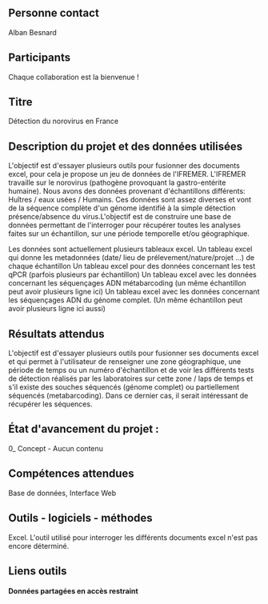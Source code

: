 ## Personne contact
Alban Besnard

## Participants
Chaque collaboration est la bienvenue !

## Titre
Détection du norovirus en France

## Description du projet et des données utilisées
L'objectif est d'essayer plusieurs outils pour fusionner des documents excel, pour cela je propose un jeu de données de l'IFREMER.
L'IFREMER travaille sur le norovirus (pathogène provoquant la gastro-entérite humaine). Nous avons des données provenant d'échantillons différents: Huîtres / eaux usées / Humains. Ces données sont assez diverses et vont de la séquence complète d'un génome identifié à la simple détection présence/absence du virus.L'objectif est de construire une base de données permettant de l'interroger pour récupérer toutes les analyses faites sur un échantillon, sur une période temporelle et/ou géographique.

Les données sont actuellement plusieurs tableaux excel.
Un tableau excel qui donne les metadonnées (date/ lieu de prélevement/nature/projet ...) de chaque échantillon
Un tableau excel pour des données concernant les test qPCR (parfois plusieurs par échantillon)
Un tableau excel avec les données concernant les séquençages ADN métabarcoding (un même échantillon peut avoir plusieurs ligne ici)
Un tableau excel avec les données concernant les séquençages ADN du génome complet. (Un même échantillon peut avoir plusieurs ligne ici aussi)

## Résultats attendus
L'objectif est d'essayer plusieurs outils pour fusionner ses documents excel et qui permet à l'utilisateur de renseigner une zone géographique, une période de temps ou un numéro d'échantillon et de voir les différents tests de détection réalisés par les laboratoires sur cette zone / laps de temps et s'il existe des souches séquencés (génome complet) ou partiellement séquencés (metabarcoding). Dans ce dernier cas, il serait intéressant de récupérer les séquences.


## État d'avancement du projet : 
0_ Concept - Aucun contenu

## Compétences attendues
Base de données, Interface Web

## Outils - logiciels - méthodes
Excel. L'outil utilisé pour interroger les différents documents excel n'est pas encore déterminé.

## Liens outils

#### Données partagées en accès restraint
